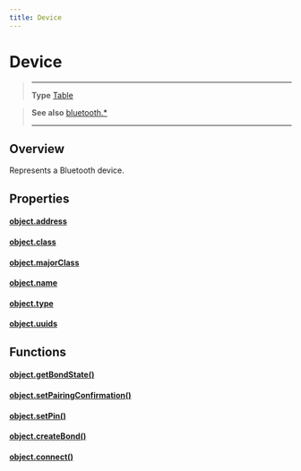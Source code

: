 ```yaml
---
title: Device
---
```

# Device

> --------------------- ------------------------------------------------------------------------------------------
> __Type__              [Table](https://docs.coronalabs.com/api/type/Table.html)


> __See also__          [bluetooth.*](/plugin/bluetooth/)
> --------------------- ------------------------------------------------------------------------------------------

## Overview

Represents a Bluetooth device.

## Properties

#### [object.address](/plugin/bluetooth/type/Device/address)

#### [object.class](/plugin/bluetooth/type/Device/class)

#### [object.majorClass](/plugin/bluetooth/type/Device/majorClass)

#### [object.name](/plugin/bluetooth/type/Device/name)

#### [object.type](/plugin/bluetooth/type/Device/type)

#### [object.uuids](/plugin/bluetooth/type/Device/uuids)

## Functions

#### [object.getBondState()](/plugin/bluetooth/type/Device/getBondState)

#### [object.setPairingConfirmation()](/plugin/bluetooth/type/Device/setPairingConfirmation)

#### [object.setPin()](/plugin/bluetooth/type/Device/setPin)

#### [object.createBond()](/plugin/bluetooth/type/Device/createBond)

#### [object.connect()](/plugin/bluetooth/type/Device/connect)
